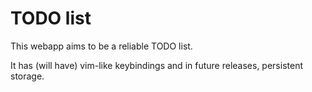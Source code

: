 # TODO list

This webapp aims to be a reliable TODO list.

It has (will have) vim-like keybindings and in future releases, persistent
storage.

